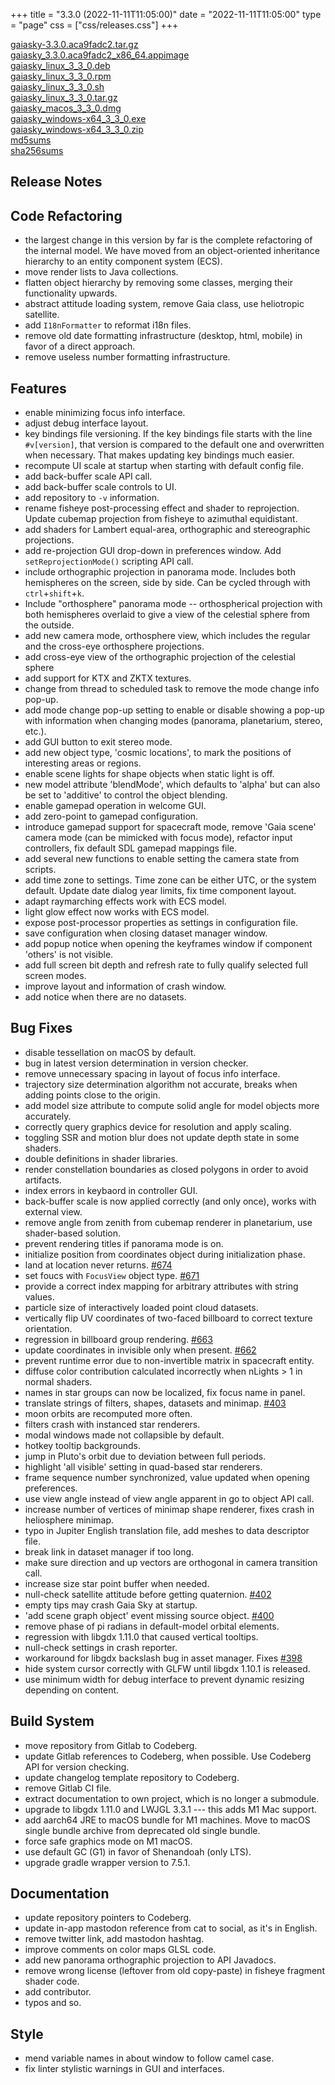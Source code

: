 +++
title = "3.3.0 (2022-11-11T11:05:00)"
date = "2022-11-11T11:05:00"
type = "page"
css = ["css/releases.css"]
+++

<section class="download-links">

<div class="download-block">
<div class="package">
<a href="https://gaia.ari.uni-heidelberg.de/gaiasky/releases/3.3.0.aca9fadc2/gaiasky-3.3.0.aca9fadc2.tar.gz">gaiasky-3.3.0.aca9fadc2.tar.gz</a>
</div>
</div>
<div class="download-block">
<div class="package">
<a href="https://gaia.ari.uni-heidelberg.de/gaiasky/releases/3.3.0.aca9fadc2/gaiasky_3.3.0.aca9fadc2_x86_64.appimage">gaiasky_3.3.0.aca9fadc2_x86_64.appimage</a>
</div>
</div>
<div class="download-block">
<div class="package">
<a href="https://gaia.ari.uni-heidelberg.de/gaiasky/releases/3.3.0.aca9fadc2/gaiasky_linux_3_3_0.deb">gaiasky_linux_3_3_0.deb</a>
</div>
</div>
<div class="download-block">
<div class="package">
<a href="https://gaia.ari.uni-heidelberg.de/gaiasky/releases/3.3.0.aca9fadc2/gaiasky_linux_3_3_0.rpm">gaiasky_linux_3_3_0.rpm</a>
</div>
</div>
<div class="download-block">
<div class="package">
<a href="https://gaia.ari.uni-heidelberg.de/gaiasky/releases/3.3.0.aca9fadc2/gaiasky_linux_3_3_0.sh">gaiasky_linux_3_3_0.sh</a>
</div>
</div>
<div class="download-block">
<div class="package">
<a href="https://gaia.ari.uni-heidelberg.de/gaiasky/releases/3.3.0.aca9fadc2/gaiasky_linux_3_3_0.tar.gz">gaiasky_linux_3_3_0.tar.gz</a>
</div>
</div>
<div class="download-block">
<div class="package">
<a href="https://gaia.ari.uni-heidelberg.de/gaiasky/releases/3.3.0.aca9fadc2/gaiasky_macos_3_3_0.dmg">gaiasky_macos_3_3_0.dmg</a>
</div>
</div>
<div class="download-block">
<div class="package">
<a href="https://gaia.ari.uni-heidelberg.de/gaiasky/releases/3.3.0.aca9fadc2/gaiasky_windows-x64_3_3_0.exe">gaiasky_windows-x64_3_3_0.exe</a>
</div>
</div>
<div class="download-block">
<div class="package">
<a href="https://gaia.ari.uni-heidelberg.de/gaiasky/releases/3.3.0.aca9fadc2/gaiasky_windows-x64_3_3_0.zip">gaiasky_windows-x64_3_3_0.zip</a>
</div>
</div>
<div class="download-block">
<div class="package">
<a href="https://gaia.ari.uni-heidelberg.de/gaiasky/releases/3.3.0.aca9fadc2/md5sums">md5sums</a>
</div>
</div>
<div class="download-block">
<div class="package">
<a href="https://gaia.ari.uni-heidelberg.de/gaiasky/releases/3.3.0.aca9fadc2/sha256sums">sha256sums</a>
</div>
</div>


</section>

<section class="release-notes">

# Release Notes


## Code Refactoring
- the largest change in this version by far is the complete refactoring of the internal model. We have moved from an object-oriented inheritance hierarchy to an entity component system (ECS).
- move render lists to Java collections. 
- flatten object hierarchy by removing some classes, merging their functionality upwards. 
- abstract attitude loading system, remove Gaia class, use heliotropic satellite. 
- add `I18nFormatter` to reformat i18n files. 
- remove old date formatting infrastructure (desktop, html, mobile) in favor of a direct approach. 
- remove useless number formatting infrastructure. 

## Features
- enable minimizing focus info interface.
- adjust debug interface layout. 
- key bindings file versioning. If the key bindings file starts with the line `#v[version]`, that version is compared to the default one and overwritten when necessary. That makes updating key bindings much easier. 
- recompute UI scale at startup when starting with default config file.
- add back-buffer scale API call. 
- add back-buffer scale controls to UI. 
- add repository to `-v` information. 
- rename fisheye post-processing effect and shader to reprojection. Update cubemap projection from fisheye to azimuthal equidistant. 
- add shaders for Lambert equal-area, orthographic and stereographic projections. 
- add re-projection GUI drop-down in preferences window. Add `setReprojectionMode()` scripting API call. 
- include orthographic projection in panorama mode. Includes both hemispheres on the screen, side by side. Can be cycled through with `ctrl`+`shift`+`k`. 
- Include "orthosphere" panorama mode -- orthospherical projection with both hemispheres overlaid to give a view of the celestial sphere from the outside. 
- add new camera mode, orthosphere view, which includes the regular and the cross-eye orthosphere projections. 
- add cross-eye view of the orthographic projection of the celestial sphere 
- add support for KTX and ZKTX textures. 
- change from thread to scheduled task to remove the mode change info pop-up. 
- add mode change pop-up setting to enable or disable showing a pop-up with information when changing modes (panorama, planetarium, stereo, etc.). 
- add GUI button to exit stereo mode. 
- add new object type, 'cosmic locations', to mark the positions of interesting areas or regions. 
- enable scene lights for shape objects when static light is off. 
- new model attribute 'blendMode', which defaults to 'alpha' but can also be set to 'additive' to control the object blending. 
- enable gamepad operation in welcome GUI. 
- add zero-point to gamepad configuration. 
- introduce gamepad support for spacecraft mode, remove 'Gaia scene' camera mode (can be mimicked with focus mode), refactor input controllers, fix default SDL gamepad mappings file. 
- add several new functions to enable setting the camera state from scripts. 
- add time zone to settings. Time zone can be either UTC, or the system default. Update date dialog year limits, fix time component layout. 
- adapt raymarching effects work with ECS model. 
- light glow effect now works with ECS model. 
- expose post-processor properties as settings in configuration file. 
- save configuration when closing dataset manager window. 
- add popup notice when opening the keyframes window if component 'others' is not visible. 
- add full screen bit depth and refresh rate to fully qualify selected full screen modes. 
- improve layout and information of crash window. 
- add notice when there are no datasets. 

## Bug Fixes
- disable tessellation on macOS by default. 
- bug in latest version determination in version checker. 
- remove unnecessary spacing in layout of focus info interface. 
- trajectory size determination algorithm not accurate, breaks when adding points close to the origin. 
- add model size attribute to compute solid angle for model objects more accurately. 
- correctly query graphics device for resolution and apply scaling. 
- toggling SSR and motion blur does not update depth state in some shaders. 
- double definitions in shader libraries. 
- render constellation boundaries as closed polygons in order to avoid artifacts. 
- index errors in keybaord in controller GUI. 
- back-buffer scale is now applied correctly (and only once), works with external view. 
- remove angle from zenith from cubemap renderer in planetarium, use shader-based solution. 
- prevent rendering titles if panorama mode is on. 
- initialize position from coordinates object during initialization phase. 
- land at location never returns. [#674](https://codeberg.org/gaiasky/gaiasky/issues/674) 
- set foucs with `FocusView` object type. [#671](https://codeberg.org/gaiasky/gaiasky/issues/671) 
- provide a correct index mapping for arbitrary attributes with string values. 
- particle size of interactively loaded point cloud datasets. 
- vertically flip UV coordinates of two-faced billboard to correct texture orientation. 
- regression in billboard group rendering. [#663](https://codeberg.org/gaiasky/gaiasky/issues/663) 
- update coordinates in invisible only when present. [#662](https://codeberg.org/gaiasky/gaiasky/issues/662) 
- prevent runtime error due to non-invertible matrix in spacecraft entity. 
- diffuse color contribution calculated incorrectly when nLights > 1 in normal shaders. 
- names in star groups can now be localized, fix focus name in panel. 
- translate strings of filters, shapes, datasets and minimap. [#403](https://codeberg.org/gaiasky/gaiasky/issues/403) 
- moon orbits are recomputed more often. 
- filters crash with instanced star renderers. 
- modal windows made not collapsible by default. 
- hotkey tooltip backgrounds. 
- jump in Pluto's orbit due to deviation between full periods. 
- highlight 'all visible' setting in quad-based star renderers. 
- frame sequence number synchronized, value updated when opening preferences. 
- use view angle instead of view angle apparent in go to object API call. 
- increase number of vertices of minimap shape renderer, fixes crash in heliosphere minimap. 
- typo in Jupiter English translation file, add meshes to data descriptor file. 
- break link in dataset manager if too long. 
- make sure direction and up vectors are orthogonal in camera transition call. 
- increase size star point buffer when needed. 
- null-check satellite attitude before getting quaternion. [#402](https://codeberg.org/gaiasky/gaiasky/issues/402) 
- empty tips may crash Gaia Sky at startup. 
- 'add scene graph object' event missing source object. [#400](https://codeberg.org/gaiasky/gaiasky/issues/400) 
- remove phase of pi radians in default-model orbital elements. 
- regression with libgdx 1.11.0 that caused vertical tooltips. 
- null-check settings in crash reporter. 
- workaround for libgdx backslash bug in asset manager. Fixes [#398](https://codeberg.org/gaiasky/gaiasky/issues/398) 
- hide system cursor correctly with GLFW until libgdx 1.10.1 is released. 
- use minimum width for debug interface to prevent dynamic resizing depending on content. 

## Build System
- move repository from Gitlab to Codeberg.
- update Gitlab references to Codeberg, when possible. Use Codeberg API for version checking. 
- update changelog template repository to Codeberg. 
- remove Gitlab CI file. 
- extract documentation to own project, which is no longer a submodule. 
- upgrade to libgdx 1.11.0 and LWJGL 3.3.1 --- this adds M1 Mac support. 
- add aarch64 JRE to macOS bundle for M1 machines. Move to macOS single bundle archive from deprecated old single bundle. 
- force safe graphics mode on M1 macOS. 
- use default GC (G1) in favor of Shenandoah (only LTS). 
- upgrade gradle wrapper version to 7.5.1. 

## Documentation
- update repository pointers to Codeberg. 
- update in-app mastodon reference from cat to social, as it's in English. 
- remove twitter link, add mastodon hashtag. 
- improve comments on color maps GLSL code. 
- add new panorama orthographic projection to API Javadocs. 
- remove wrong license (leftover from old copy-paste) in fisheye fragment shader code. 
- add contributor.
- typos and so. 

## Style
- mend variable names in about window to follow camel case. 
- fix linter stylistic warnings in GUI and interfaces. 

</section>